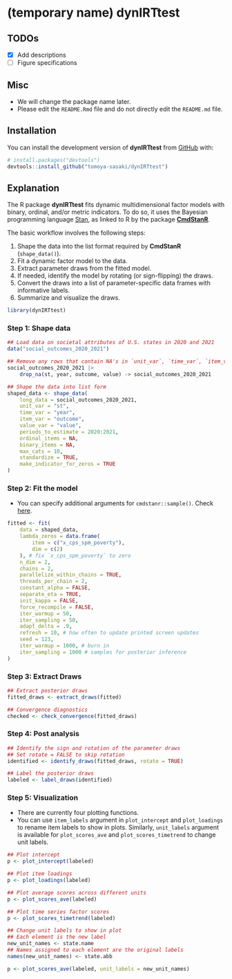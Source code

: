 
<!-- README.md is generated from README.Rmd. Please edit that file -->

# (temporary name) dynIRTtest

<!-- badges: start -->
<!-- badges: end -->

## TODOs

- [x] Add descriptions
- [ ] Figure specifications

## Misc

- We will change the package name later.
- Please edit the `README.Rmd` file and do not directly edit the
  `README.md` file.

## Installation

You can install the development version of **dynIRTtest** from
[GitHub](https://github.com/) with:

``` r
# install.packages("devtools")
devtools::install_github("tomoya-sasaki/dynIRTtest")
```

## Explanation

The R package **dynIRTtest** fits dynamic multidimensional factor models
with binary, ordinal, and/or metric indicators. To do so, it uses the
Bayesian programming language [Stan](https://mc-stan.org), as linked to
R by the package [**CmdStanR**](https://mc-stan.org/cmdstanr/).

The basic workflow involves the following steps:

1.  Shape the data into the list format required by **CmdStanR**
    (`shape_data()`).
2.  Fit a dynamic factor model to the data.
3.  Extract parameter draws from the fitted model.
4.  If needed, identify the model by rotating (or sign-flipping) the
    draws.
5.  Convert the draws into a list of parameter-specific data frames with
    informative labels.
6.  Summarize and visualize the draws.

``` r
library(dynIRTtest)
```

### Step 1: Shape data

``` r
## Load data on societal attributes of U.S. states in 2020 and 2021
data("social_outcomes_2020_2021")

## Remove any rows that contain NA's in `unit_var`, `time_var`, `item_var`, or `value_var`
social_outcomes_2020_2021 |>
    drop_na(st, year, outcome, value) -> social_outcomes_2020_2021

## Shape the data into list form
shaped_data <- shape_data(
    long_data = social_outcomes_2020_2021,
    unit_var = "st",
    time_var = "year",
    item_var = "outcome",
    value_var = "value",
    periods_to_estimate = 2020:2021,
    ordinal_items = NA,
    binary_items = NA,
    max_cats = 10,
    standardize = TRUE,
    make_indicator_for_zeros = TRUE
)
```

### Step 2: Fit the model

- You can specify additional arguments for `cmdstanr::sample()`. Check
  [here](https://mc-stan.org/cmdstanr/reference/model-method-sample.html).

``` r
fitted <- fit(
    data = shaped_data,
    lambda_zeros = data.frame(
        item = c("x_cps_spm_poverty"),
        dim = c(2)
    ), # fix `x_cps_spm_poverty` to zero
    n_dim = 2,
    chains = 2,
    parallelize_within_chains = TRUE,
    threads_per_chain = 2,
    constant_alpha = FALSE,
    separate_eta = TRUE,
    init_kappa = FALSE,
    force_recompile = FALSE,
    iter_warmup = 50,
    iter_sampling = 50,
    adapt_delta = .9,
    refresh = 10, # how often to update printed screen updates
    seed = 123,
    iter_warmup = 1000, # burn in
    iter_sampling = 1000 # samples for posterior inference
)
```

### Step 3: Extract Draws

``` r
## Extract posterior draws
fitted_draws <- extract_draws(fitted)

## Convergence diagnostics
checked <- check_convergence(fitted_draws)
```

### Step 4: Post analysis

``` r
## Identify the sign and rotation of the parameter draws
## Set rotate = FALSE to skip rotation
identified <- identify_draws(fitted_draws, rotate = TRUE)

## Label the posterior draws
labeled <- label_draws(identified)
```

### Step 5: Visualization

- There are currently four plotting functions.
- You can use `item_labels` argument in `plot_intercept` and
  `plot_loadings` to rename item labels to show in plots. Similarly,
  `unit_labels` argument is available for `plot_scores_ave` and
  `plot_scores_timetrend` to change unit labels.

``` r
## Plot intercept
p <- plot_intercept(labeled)

## Plot item loadings
p <- plot_loadings(labeled)

## Plot average scores across different units
p <- plot_scores_ave(labeled)

## Plot time series factor scores
p <- plot_scores_timetrend(labeled)

## Change unit labels to show in plot
## Each element is the new label
new_unit_names <- state.name
## Names assigned to each element are the original labels
names(new_unit_names) <- state.abb

p <- plot_scores_ave(labeled, unit_labels = new_unit_names)
```
